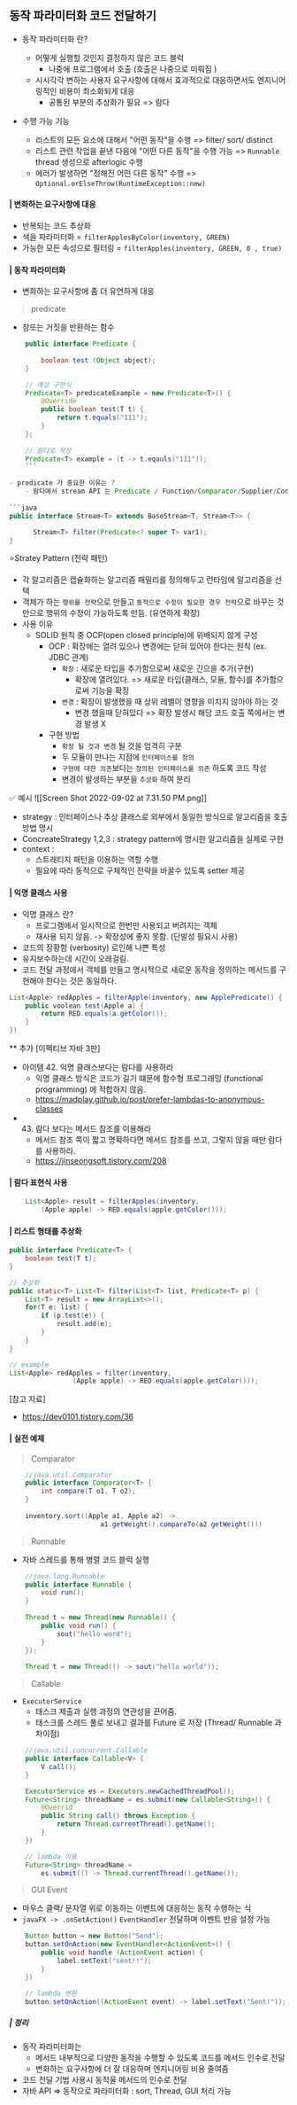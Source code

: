 ## 동작 파라미터화 코드 전달하기 

* 동작 파라미터화 란?
	* 어떻게 실행할 것인지 결정하지 않은 코드 블럭 
		* 나중에 프로그램에서 호출 (호출은 나중으로 미뤄짐 )
	* 시시각각 변하는 사용자 요구사항에 대해서 효과적으로 대응하면서도 엔지니어링적인 비용이 최소화되게 대응
		* 공통된 부분의 추상화가 필요 => 람다 

* 수행 가능 기능 
	* 리스트의 모든 요소에 대해서 "어떤 동작"을 수행 
		=> filter/ sort/ distinct 
	* 리스트 관련 작업을 끝낸 다음에 "어떤 다른 동작"을 수행 가능
		=> `Runnable` thread 생성으로 afterlogic 수행 
	* 에러가 발생하면 "정해진 어떤 다른 동작" 수행 
		=> `Optional.orElseThrow(RuntimeException::new)`

#### | 변화하는 요구사항에 대응 
* 반복되는 코드 추상화 
* 색을 파라미터화 = `filterApplesByColor(inventory, GREEN)`
* 가능한 모든 속성으로 필터링 = `filterApples(inventory, GREEN, 0 , true)`

#### | 동작 파라미터화 
* 변화하는 요구사항에 좀 더 유연하게 대응 
> predicate   
- 참또는 거짓을 반환하는 함수 
```java
	public interface Predicate {
	
		boolean test (Object object);
	}

	// 예상 구현식 
	Predicate<T> predicateExample = new Predicate<T>() {  
	    @Override  
	    public boolean test(T t) {  
	        return t.equals("111");  
	    }  
	};
	
	// 람다로 작성
	Predicate<T> example = (t -> t.eqauls("111"));
	```

- predicate 가 중요한 이유는 ? 
	- 람다에서 stream API 는 Predicate / Function/Comparator/Supplier/Consumer 를 인자로 받는 경우가 많다. 
	
```java
public interface Stream<T> extends BaseStream<T, Stream<T>> {

	  Stream<T> filter(Predicate<? super T> var1);
}
```



⭐Stratey Pattern (전략 패턴)
* 각 알고리즘은 캡슐화하는 알고리즘 패밀리를 정의해두고 런타임에 알고리즘을 선택 
* 객체가 하는 `행위를 전략`으로 만들고 `동적으로 수정이 필요한 경우 전략`으로 바꾸는 것만으로 행위의 수정이 가능하도록 만듬. (유연하게 확장)
* 사용 이유
	* SOLID 원칙 중 OCP(open closed principle)에 위배되지 않게 구성 
		* OCP : 확장에는 열려 있으나 변경에는 닫혀 있어야 한다는 원칙 (ex. JDBC 관계)
			* `확장` : 새로운 타입을 추가함으로써 새로운 긴으을 추가(구현)
				* 확장에 열려있다. => 새로운 타입(클래스, 모듈, 함수)를 추가함으로써 기능을 확장 
			* `변경` : 확장이 발생했을 때 상위 레벨이 영향을 미치지 않아야 하는 것
				* 변경 했을때 닫혀있다 => 확장 발생시 해당 코드 호출 쪽에서는 변경 발생 X 
		* 구현 방법
			* `확장 될 것과 변경` 될 것을 엄격히 구분
			* 두 모듈이 만나는 지점에 `인터페이스를 정의`
			* `구현에 대한 의존`보다는 `정의된 인터페이스를 의존` 하도록 코드 작성
			* 변경이 발생하는 부분을 `추상화` 하여 분리 
			

✅ 예시 ![[Screen Shot 2022-09-02 at 7.31.50 PM.png]]

* strategy : 인터페이스나 추상 클래스로 외부에서 동일한 방식으로 알고리즘을 호출 방법 명시
* ConcreateStrategy 1,2,3 : strategy pattern에 명시한 알고리즘을 실제로 구현
* context : 
	* 스트래티지 패턴을 이용하는 역할 수행 
	* 필요에 따라 동적으로 구체적인 전략을 바꿀수 있도록 setter 제공 

#### | 익명 클래스 사용
* 익명 클래스 란? 
	* 프로그램에서 일시적으로 한번만 사용되고 버려지는 객체
	* 재사용 되지 않음. -> 확장성에 좋지 못함. (단발성 필요시 사용)
*  코드의 장황함 (verbosity) 로인해 나쁜 특성
* 유지보수하는데 시간이 오래걸림. 
* 코드 전달 과정에서 객체를 만들고 명시적으로 새로운 동작을 정의하는 메서드를 구현해야 한다는 것은 동일하다. 
```java
List<Apple> redApples = filterApple(inventory, new ApplePredicate() {
	public voolean test(Apple a) {
		return RED.equals(a.getColor());
	}
})
```

** 추가 
 [이펙티브 자바 3판] 
 * 아이템 42. 익명 클래스보다는 람다를 사용하라
	 - 익명 클래스 방식은 코드가 길기 떄문에 함수형 프로그래밍 (functional programming) 에 적합하지 않음. 
	 - https://madplay.github.io/post/prefer-lambdas-to-anonymous-classes
* 43. 람다 보다는 메서드 참조를 이용해라 
	* 메서드 참조 쪽이 짧고 명확하다면 메서드 참조를 쓰고, 그렇지 않을 때만 람다를 사용하라.
	* https://jinseongsoft.tistory.com/208

#### | 람다 표현식 사용 

```java
	List<Apple> result = filterApples(inventory, 
		(Apple apple) -> RED.equals(apple.getColor()));
```

#### | 리스트 형태를 추상화 

```java
public interface Predicate<T> {
	boolean test(T t);
}

// 추상화 
public static<T> List<T> filter(List<T> list, Predicate<T> p) {
	List<T> result = new ArrayList<>();
	for(T e: list) {
		if (p.test(e)) {
			result.add(e);
		}
	}
}

// example
List<Apple> redApples = filter(inventory, 
				(Apple apple) -> RED.equals(apple.getColor()));
```

[참고 자료]
- https://dev0101.tistory.com/36

#### | 실전 예제 
> Comparator 

```java
	//java.util.Comparator
	public interface Comparator<T> {
		int compare(T o1, T o2);
	}
	
	inventory.sort((Apple a1, Apple a2) -> 
					   a1.getWeight().compareTo(a2.getWeight()))
```

> Runnable 

* 자바 스레드를 통해 병렬 코드 블럭 실행 
```java
	//java.lang.Runnable
	public interface Runnable {
		void run();
	}
	
	Thread t = new Thread(new Runnable() {
		public void run() {
			sout("hello word");
		}
	});
	
	Thread t = new Thread(() -> sout("hello world"));
```

> Callable 

* `ExecutorService`
	* 태스크 제출과 실행 과정의 연관성을 끈어줌. 
	* 태스크를 스레드 풀로 보내고 결과를 Future 로 저장 (Thread/ Runnable 과 차이점)
	
```java
	//java.util.concurrent.Callable
	public interface Callable<V> {
		V call();
	}

	ExecutorService es = Executors.newCachedThreadPool();
	Future<String> threadName = es.submit(new Callable<String>() {
		@Overrid
		public String call() throws Exception {
			return Thread.currentThread().getName();
		}
	})

	// lambda 이용
	Future<String> threadName = 
		es.submit(() -> Thread.currentThread().getName());
```

> GUI Event 

* 마우스 클랙/ 문자열 위로 이동하는 이벤트에 대응하는 동작 수행하는 식
* `javaFX -> .onSetAction()` `EventHandler` 전달하며 이벤트 반응 설정 가능 
```java
	Button button = new Button("Send");
	button.setOnAction(new EventHandler<ActionEvent>() {
		public void handle (ActionEvent action) {
			label.setText("sent!!");	
		}
	})

	// lambda 변환
	button.setOnAction((ActionEvent event) -> label.setText("Sent!"));
```

##### | 정리 
* 동작 파라미터화는 
	* 메서드 내부적으로 다양한 동작을 수행할 수 있도록 코드를 메서드 인수로 전달
	* 변화하는 요구사항에 더 잘 대응하며 엔지니어링 비용 줄여줌
* 코드 전달 기법 사용시 동적울 메서드의 인수로 전달
* 자바 API => 동작으로 파라미터화 : sort, Thread, GUI 처리 가능 